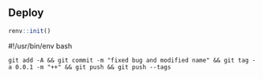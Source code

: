 ## Deploy

```R
renv::init()
```

#!/usr/bin/env bash


```
git add -A && git commit -m "fixed bug and modified name" && git tag -a 0.0.1 -m "++" && git push && git push --tags
```